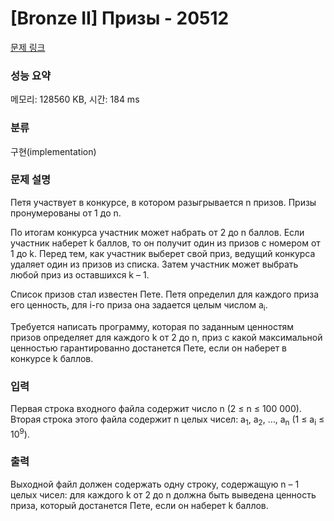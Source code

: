 # [Bronze II] Призы - 20512 

[문제 링크](https://www.acmicpc.net/problem/20512) 

### 성능 요약

메모리: 128560 KB, 시간: 184 ms

### 분류

구현(implementation)

### 문제 설명

<p>Петя участвует в конкурсе, в котором разыгрывается n призов. Призы пронумерованы от 1 до n.</p>

<p>По итогам конкурса участник может набрать от 2 до n баллов. Если участник наберет k баллов, то он получит один из призов с номером от 1 до k. Перед тем, как участник выберет свой приз, ведущий конкурса удаляет один из призов из списка. Затем участник может выбрать любой приз из оставшихся k – 1.</p>

<p>Список призов стал известен Пете. Петя определил для каждого приза его ценность, для i-го приза она задается целым числом a<sub>i</sub>.</p>

<p>Требуется написать программу, которая по заданным ценностям призов определяет для каждого k от 2 до n, приз с какой максимальной ценностью гарантированно достанется Пете, если он наберет в конкурсе k баллов.</p>

### 입력 

 <p>Первая строка входного файла содержит число n (2 ≤ n ≤ 100 000). Вторая строка этого файла содержит n целых чисел: a<sub>1</sub>, a<sub>2</sub>, …, a<sub>n</sub> (1 ≤ a<sub>i</sub> ≤ 10<sup>9</sup>).</p>

### 출력 

 <p>Выходной файл должен содержать одну строку, содержащую n – 1 целых чисел: для каждого k от 2 до n должна быть выведена ценность приза, который достанется Пете, если он наберет k баллов.</p>

